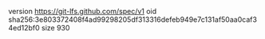 version https://git-lfs.github.com/spec/v1
oid sha256:3e803372408f4ad99298205df313316defeb949e7c131af50aa0caf34ed12bf0
size 930
